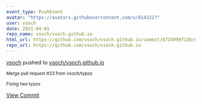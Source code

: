 ```yaml
---
event_type: PushEvent
avatar: "https://avatars.githubusercontent.com/u/814322?"
user: vsoch
date: 2021-04-01
repo_name: vsoch/vsoch.github.io
html_url: https://github.com/vsoch/vsoch.github.io/commit/8724999f13bc9a4bae6f2048ff34fe801cb2ee85
repo_url: https://github.com/vsoch/vsoch.github.io
---
```


<a href='https://github.com/vsoch' target='_blank'>vsoch</a> pushed to <a href='https://github.com/vsoch/vsoch.github.io' target='_blank'>vsoch/vsoch.github.io</a>

<small>Merge pull request #23 from vsoch/typos

Fixing two typos</small>

<a href='https://github.com/vsoch/vsoch.github.io/commit/8724999f13bc9a4bae6f2048ff34fe801cb2ee85' target='_blank'>View Commit</a>